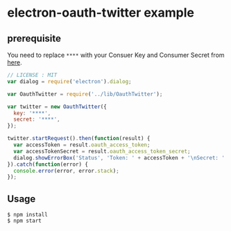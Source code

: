 # electron-oauth-twitter example
## prerequisite
You need to replace `****` with your Consuer Key and Consumer Secret from [here](https://apps.twitter.com/).

```javascript
// LICENSE : MIT
var dialog = require('electron').dialog;

var OauthTwitter = require('../lib/OauthTwitter');

var twitter = new OauthTwitter({
  key: '****',
  secret: '****',
});

twitter.startRequest().then(function(result) {
  var accessToken = result.oauth_access_token;
  var accessTokenSecret = result.oauth_access_token_secret;
  dialog.showErrorBox('Status', 'Token: ' + accessToken + '\nSecret: ' + accessTokenSecret);
}).catch(function(error) {
  console.error(error, error.stack);
});
```

## Usage
```
$ npm install
$ npm start
```
